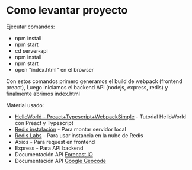 # Como levantar proyecto

Ejecutar comandos: 
- npm install
- npm start
- cd server-api
- npm install
- npm start
- open "index.html" en el browser

Con estos comandos primero generamos el build de webpack (frontend preact),
Luego iniciamos el backend API (nodejs, express, redis)
y finalmente abrimos index.html


Material usado:
- [HelloWorld - Preact+Typescript+WebpackSimple](https://medium.com/@shakyShane/hello-world-with-preact-jsx-typescript-6d70cf2ebf01) - Tutorial HelloWorld con Preact y Typescript
- [Redis instalación](https://github.com/MSOpenTech/redis/releases) - Para montar servidor local
- [Redis Labs](https://redislabs.com)  - Para usar instancia en la nube de Redis
- Axios - Para request en frontend
- Express - Para API backend
- Documentación API [Forecast.IO](https://darksky.net/dev/docs)
- Documentación API [Google Geocode](https://developers.google.com/maps/documentation/geocoding/start)
